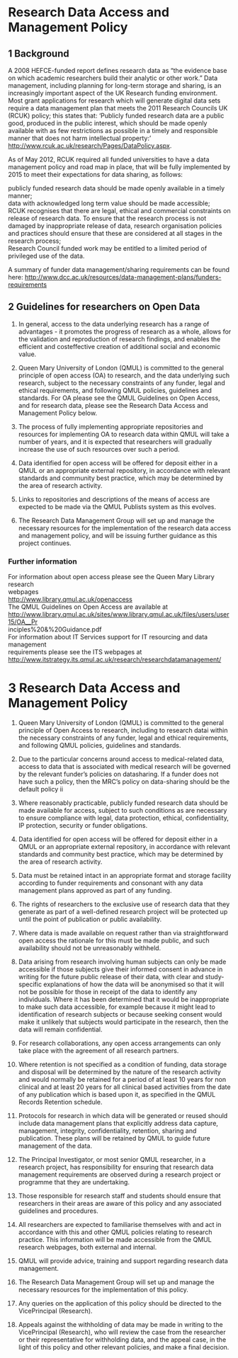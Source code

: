 # Research Data Access and Management Policy  

## 1  Background  

A 2008 HEFCE-funded report defines research data as “the evidence base on which academic researchers build their analytic or other work.” Data management, including planning for long-term storage and sharing, is an increasingly important aspect of the UK Research funding environment. Most grant applications for research which will generate digital data sets require a data management plan that meets the 2011 Research Councils UK (RCUK) policy; this states that: ‘Publicly funded research data are a public good, produced in the public interest, which should be made openly available with as few restrictions as possible in a timely and responsible manner that does not harm intellectual property:’   
http://www.rcuk.ac.uk/research/Pages/DataPolicy.aspx.  

As of May 2012, RCUK required all funded universities to have a data management policy and road map in place, that will be fully implemented by 2015 to meet their expectations for data sharing, as follows:  

publicly funded research data should be made openly available in a timely manner;   
data with acknowledged long term value should be made accessible;   
RCUK recognises that there are legal, ethical and commercial constraints on release of research data. To ensure that the research process is not damaged by inappropriate release of data, research organisation policies and practices should ensure that these are considered at all stages in the research process;   
Research Council funded work may be entitled to a limited period of privileged use of the data.  

A summary of funder data management/sharing requirements can be found here: http://www.dcc.ac.uk/resources/data-management-plans/funders-requirements  

## 2  Guidelines for researchers on Open Data  

1. In general, access to the data underlying research has a range of advantages - it promotes the progress of research as a whole, allows for the validation and reproduction of research findings, and enables the efficient and costeffective creation of additional social and economic value.  

2. Queen Mary University of London (QMUL) is committed to the general principle of open access (OA) to research, and the data underlying such research, subject to the necessary constraints of any funder, legal and ethical requirements, and following QMUL policies, guidelines and standards. For OA please see the QMUL Guidelines on Open Access, and for research data, please see the Research Data Access and Management Policy below.  

3. The process of fully implementing appropriate repositories and resources for implementing OA to research data within QMUL will take a number of years, and it is expected that researchers will gradually increase the use of such resources over such a period.  

4. Data identified for open access will be offered for deposit either in a QMUL or an appropriate external repository, in accordance with relevant standards and community best practice, which may be determined by the area of research activity.  

5. Links to repositories and descriptions of the means of access are expected to be made via the QMUL Publists system as this evolves.  

6. The Research Data Management Group will set up and manage the necessary resources for the implementation of the research data access and management policy, and will be issuing further guidance as this project continues.  

### Further information  

For information about open access please see the Queen Mary Library research   
webpages   
http://www.library.qmul.ac.uk/openaccess   
The QMUL Guidelines on Open Access are available at   
http://www.library.qmul.ac.uk/sites/www.library.qmul.ac.uk/files/users/user15/OA__Pr   
inciples%20&%20Guidance.pdf   
For information about IT Services support for IT resourcing and data management   
requirements please see the ITS webpages at   
http://www.itstrategy.its.qmul.ac.uk/research/researchdatamanagement/  

# 3  Research Data Access and Management Policy  

1. Queen Mary University of London (QMUL) is committed to the general principle of Open Access to research, including to research datai within the necessary constraints of any funder, legal and ethical requirements, and following QMUL policies, guidelines and standards.  

2. Due to the particular concerns around access to medical-related data, access to data that is associated with medical research will be governed by the relevant funder’s policies on datasharing. If a funder does not have such a policy, then the MRC’s policy on data-sharing should be the default policy ii  

3. Where reasonably practicable, publicly funded research data should be made available for access, subject to such conditions as are necessary to ensure compliance with legal, data protection, ethical, confidentiality, IP protection, security or funder obligations.  

4. Data identified for open access will be offered for deposit either in a QMUL or an appropriate external repository, in accordance with relevant standards and community best practice, which may be determined by the area of research activity.  

5. Data must be retained intact in an appropriate format and storage facility according to funder requirements and consonant with any data management plans approved as part of any funding.  

6. The rights of researchers to the exclusive use of research data that they generate as part of a well-defined research project will be protected up until the point of publication or public availability.  

7. Where data is made available on request rather than via straightforward open access the rationale for this must be made public, and such availability should not be unreasonably withheld.  

8. Data arising from research involving human subjects can only be made accessible if those subjects give their informed consent in advance in writing for the future public release of their data, with clear and study- specific explanations of how the data will be anonymised so that it will not be possible for those in receipt of the data to identify any individuals. Where it has been determined that it would be inappropriate to make such data accessible, for example because it might lead to identification of research subjects or because seeking consent would make it unlikely that subjects would participate in the research, then the data will remain confidential.  

9. For research collaborations, any open access arrangements can only take place with the agreement of all research partners.  

10. Where retention is not specified as a condition of funding, data storage and disposal will be determined by the nature of the research activity and would normally be retained for a period of at least 10 years for non clinical and at least 20 years for all clinical based activities from the date of any publication which is based upon it, as specified in the QMUL Records Retention schedule.  

11. Protocols for research in which data will be generated or reused should include data management plans that explicitly address data capture, management, integrity, confidentiality, retention, sharing and publication. These plans will be retained by QMUL to guide future management of the data.   
12. The Principal Investigator, or most senior QMUL researcher, in a research project, has responsibility for ensuring that research data management requirements are observed during a research project or programme that they are undertaking.   
13. Those responsible for research staff and students should ensure that researchers in their areas are aware of this policy and any associated guidelines and procedures.   
14. All researchers are expected to familiarise themselves with and act in accordance with this and other QMUL policies relating to research practice. This information will be made accessible from the QMUL research webpages, both external and internal.   
15. QMUL will provide advice, training and support regarding research data management.   
16. The Research Data Management Group will set up and manage the necessary resources for the implementation of this policy.   
17. Any queries on the application of this policy should be directed to the VicePrincipal (Research).   
18. Appeals against the withholding of data may be made in writing to the VicePrincipal (Research), who will review the case from the researcher or their representative for withholding data, and the appeal case, in the light of this policy and other relevant policies, and make a final decision.  
